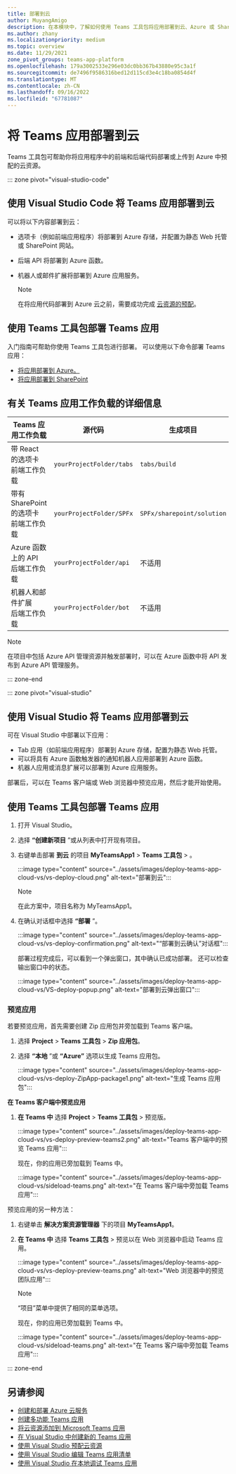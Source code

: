 ```yaml
---
title: 部署到云
author: MuyangAmigo
description: 在本模块中，了解如何使用 Teams 工具包将应用部署到云、Azure 或 SharePoint 并部署 Teams 应用
ms.author: zhany
ms.localizationpriority: medium
ms.topic: overview
ms.date: 11/29/2021
zone_pivot_groups: teams-app-platform
ms.openlocfilehash: 179a3002533e296e03dc0bb367b43880e95c3a1f
ms.sourcegitcommit: de7496f9586316bed12d115cd3e4c18ba0854d4f
ms.translationtype: MT
ms.contentlocale: zh-CN
ms.lasthandoff: 09/16/2022
ms.locfileid: "67781087"
---
```

# <a name="deploy-teams-app-to-the-cloud"></a>将 Teams 应用部署到云

Teams 工具包可帮助你将应用程序中的前端和后端代码部署或上传到 Azure 中预配的云资源。

::: zone pivot="visual-studio-code"

## <a name="deploy-teams-app-to-the-cloud-using-visual-studio-code"></a>使用 Visual Studio Code 将 Teams 应用部署到云

可以将以下内容部署到云：

* 选项卡（例如前端应用程序）将部署到 Azure 存储，并配置为静态 Web 托管或 SharePoint 网站。
* 后端 API 将部署到 Azure 函数。
* 机器人或邮件扩展将部署到 Azure 应用服务。

  > [!NOTE]
  > 在将应用代码部署到 Azure 云之前，需要成功完成 [云资源的预配](provision.md)。

## <a name="deploy-teams-apps-using-teams-toolkit"></a>使用 Teams 工具包部署 Teams 应用

入门指南可帮助你使用 Teams 工具包进行部署。 可以使用以下命令部署 Teams 应用：

* [将应用部署到 Azure。](/microsoftteams/platform/sbs-gs-javascript?tabs=vscode%2Cvsc%2Cviscode%2Cvcode&tutorial-step=8&branch)
* [将应用部署到 SharePoint](/microsoftteams/platform/sbs-gs-spfx?tabs=vscode%2Cviscode&tutorial-step=4&branch)

## <a name="details-on-teams-app-workload"></a>有关 Teams 应用工作负载的详细信息

| Teams 应用工作负载 | 源代码 | 生成项目| 目标资源 |
|-------------|----------|---------------|---------------|
|带 React 的选项卡 </br> 前端工作负载| `yourProjectFolder/tabs`| `tabs/build` |Azure 存储 |
|带有 SharePoint 的选项卡 </br> 前端工作负载 | `yourProjectFolder/SPFx`| `SPFx/sharepoint/solution` |SharePoint 应用目录 |
|Azure 函数上的 API </br> 后端工作负载 | `yourProjectFolder/api`| 不适用 |Azure 函数 |
|机器人和邮件扩展 </br> 后端工作负载 | `yourProjectFolder/bot` | 不适用 | Azure 应用服务 |

> [!NOTE]
> 在项目中包括 Azure API 管理资源并触发部署时，可以在 Azure 函数中将 API 发布到 Azure API 管理服务。

::: zone-end

::: zone pivot="visual-studio"

## <a name="deploy-teams-app-to-the-cloud-using-visual-studio"></a>使用 Visual Studio 将 Teams 应用部署到云

可在 Visual Studio 中部署以下应用：

* Tab 应用（如前端应用程序）部署到 Azure 存储，配置为静态 Web 托管。
* 可以将具有 Azure 函数触发器的通知机器人应用部署到 Azure 函数。
* 机器人应用或消息扩展可以部署到 Azure 应用服务。

部署后，可以在 Teams 客户端或 Web 浏览器中预览应用，然后才能开始使用。

## <a name="deploy-teams-app-using-teams-toolkit"></a>使用 Teams 工具包部署 Teams 应用

1. 打开 Visual Studio。
1. 选择 **“创建新项目** ”或从列表中打开现有项目。
1. 右键单击部署 **到云** 的项目 **MyTeamsApp1** > **Teams 工具包** > 。

   :::image type="content" source="../assets/images/deploy-teams-app-cloud-vs/vs-deploy-cloud.png" alt-text="部署到云":::

   > [!NOTE]
   > 在此方案中，项目名称为 MyTeamsApp1。

1. 在确认对话框中选择 **“部署** ”。

   :::image type="content" source="../assets/images/deploy-teams-app-cloud-vs/vs-deploy-confirmation.png" alt-text="“部署到云确认”对话框":::

   部署过程完成后，可以看到一个弹出窗口，其中确认已成功部署。 还可以检查输出窗口中的状态。

   :::image type="content" source="../assets/images/deploy-teams-app-cloud-vs/VS-deploy-popup.png" alt-text="部署到云弹出窗口":::

### <a name="preview-your-app"></a>预览应用

若要预览应用，首先需要创建 Zip 应用包并旁加载到 Teams 客户端。

1. 选择 **Project** > **Teams 工具包** > **Zip 应用包**。
1. 选择 **“本地** ”或 **“Azure”** 选项以生成 Teams 应用包。

   :::image type="content" source="../assets/images/deploy-teams-app-cloud-vs/vs-deploy-ZipApp-package1.png" alt-text="生成 Teams 应用包":::

**在 Teams 客户端中预览应用**

1. **在 Teams 中** 选择 **Project** > **Teams 工具包** > 预览版。

   :::image type="content" source="../assets/images/deploy-teams-app-cloud-vs/vs-deploy-preview-teams2.png" alt-text="Teams 客户端中的预览 Teams 应用":::

   现在，你的应用已旁加载到 Teams 中。

   :::image type="content" source="../assets/images/deploy-teams-app-cloud-vs/sideload-teams.png" alt-text="在 Teams 客户端中旁加载 Teams 应用":::

预览应用的另一种方法：

1. 右键单击 **解决方案资源管理器** 下的项目 **MyTeamsApp1**。
1. **在 Teams 中** 选择 **Teams 工具包** > 预览以在 Web 浏览器中启动 Teams 应用。

   :::image type="content" source="../assets/images/deploy-teams-app-cloud-vs/vs-deploy-preview-teams.png" alt-text="Web 浏览器中的预览团队应用":::

   > [!NOTE]
   > “项目”菜单中提供了相同的菜单选项。

   现在，你的应用已旁加载到 Teams 中。

   :::image type="content" source="../assets/images/deploy-teams-app-cloud-vs/sideload-teams.png" alt-text="在 Teams 客户端中旁加载 Teams 应用":::

::: zone-end

## <a name="see-also"></a>另请参阅

* [创建和部署 Azure 云服务](/azure/cloud-services/cloud-services-how-to-create-deploy-portal)
* [创建多功能 Teams 应用](add-capability.md)
* [将云资源添加到 Microsoft Teams 应用](add-resource.md)
* [在 Visual Studio 中创建新的 Teams 应用](create-new-teams-app-for-Visual-Studio.md)
* [使用 Visual Studio 预配云资源](provision-cloud-resources.md)
* [使用 Visual Studio 编辑 Teams 应用清单](VS-TeamsFx-preview-and-customize-app-manifest.md)
* [使用 Visual Studio 在本地调试 Teams 应用](debug-teams-app-visual-studio.md)
